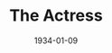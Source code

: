 ---
title: The Actress
date: 1934-01-09
closing_date:
layout: productions
playbill:
Theatre: Theatre Jacksonville
cast:
- Robert Grant: Cleveland McKnight
- Hannah Mullett: Elizabeth Crenshaw
- Yvonne Yvette: Helen Zeigler McMurry
- His Father: Ralph M. Anderson
crew:
- Director: Ralph M. Anderson
- Assistant Director: E.S. Beauchamp-Nobbs
understudies:
orchestra:
---